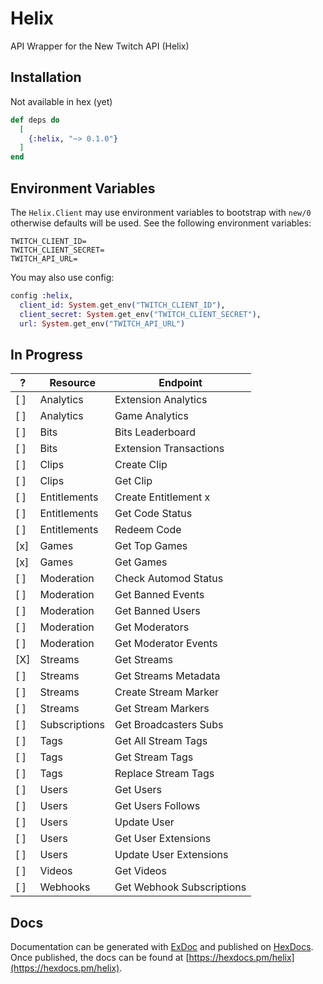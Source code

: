 # Helix

API Wrapper for the New Twitch API (Helix)

## Installation

Not available in hex (yet)

```elixir
def deps do
  [
    {:helix, "~> 0.1.0"}
  ]
end
```

## Environment Variables

The `Helix.Client` may use environment variables to bootstrap with `new/0` otherwise defaults will be used. See the following environment variables:

```
TWITCH_CLIENT_ID=
TWITCH_CLIENT_SECRET=
TWITCH_API_URL=
```

You may also use config:

```elixir
config :helix,
  client_id: System.get_env("TWITCH_CLIENT_ID"),
  client_secret: System.get_env("TWITCH_CLIENT_SECRET"),
  url: System.get_env("TWITCH_API_URL")
```

## In Progress

|  ?  | Resource            |	Endpoint                  |
| --- | ------------------- | ------------------------- |
| [ ] | Analytics           | Extension Analytics       |
| [ ] | Analytics           | Game Analytics            |
| [ ] | Bits                | Bits Leaderboard          |
| [ ] | Bits                | Extension Transactions    |
| [ ] | Clips               | Create Clip               |
| [ ] | Clips               | Get Clip                  |
| [ ] | Entitlements        | Create Entitlement x      |
| [ ] | Entitlements        | Get Code Status           |
| [ ] | Entitlements        | Redeem Code               |
| [x] | Games               | Get Top Games             |
| [x] | Games               | Get Games                 |
| [ ] | Moderation          | Check Automod Status      |
| [ ] | Moderation          | Get Banned Events         |
| [ ] | Moderation          | Get Banned Users          |
| [ ] | Moderation          | Get Moderators            |
| [ ] | Moderation          | Get Moderator Events      |
| [X] | Streams             | Get Streams               |
| [ ] | Streams             | Get Streams Metadata      |
| [ ] | Streams             | Create Stream Marker      |
| [ ] | Streams             | Get Stream Markers        |
| [ ] | Subscriptions       | Get Broadcasters Subs     |
| [ ] | Tags                | Get All Stream Tags       |
| [ ] | Tags                | Get Stream Tags           |
| [ ] | Tags                | Replace Stream Tags       |
| [ ] | Users               | Get Users                 |
| [ ] | Users               | Get Users Follows         |
| [ ] | Users               | Update User               |
| [ ] | Users               | Get User Extensions       |
| [ ] | Users               | Update User Extensions    |
| [ ] | Videos              | Get Videos                |
| [ ] | Webhooks            | Get Webhook Subscriptions |


## Docs

Documentation can be generated with [ExDoc](https://github.com/elixir-lang/ex_doc)
and published on [HexDocs](https://hexdocs.pm). Once published, the docs can
be found at [https://hexdocs.pm/helix](https://hexdocs.pm/helix).
